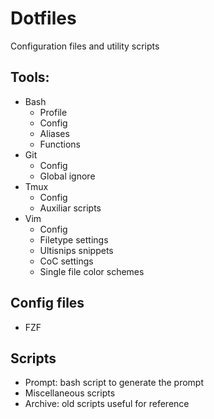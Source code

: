 # Dotfiles

Configuration files and utility scripts

## Tools:
- Bash
  - Profile
  - Config
  - Aliases
  - Functions
- Git
  - Config
  - Global ignore
- Tmux
  - Config
  - Auxiliar scripts
- Vim
  - Config
  - Filetype settings
  - Ultisnips snippets
  - CoC settings
  - Single file color schemes

## Config files

- FZF

## Scripts

- Prompt: bash script to generate the prompt
- Miscellaneous scripts
- Archive: old scripts useful for reference
